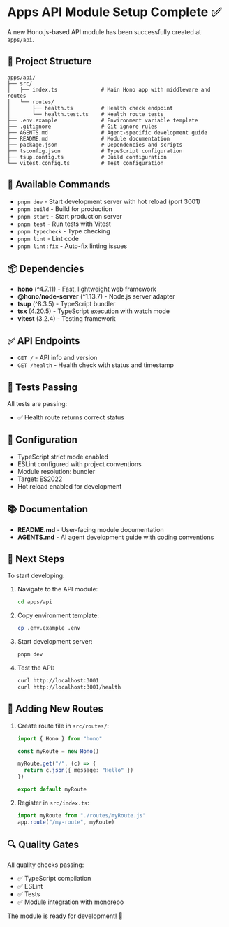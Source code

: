 # Apps API Module Setup Complete ✅

A new Hono.js-based API module has been successfully created at `apps/api`.

## 📁 Project Structure

```
apps/api/
├── src/
│   ├── index.ts              # Main Hono app with middleware and routes
│   └── routes/
│       ├── health.ts         # Health check endpoint
│       └── health.test.ts    # Health route tests
├── .env.example              # Environment variable template
├── .gitignore                # Git ignore rules
├── AGENTS.md                 # Agent-specific development guide
├── README.md                 # Module documentation
├── package.json              # Dependencies and scripts
├── tsconfig.json             # TypeScript configuration
├── tsup.config.ts            # Build configuration
└── vitest.config.ts          # Test configuration
```

## 🚀 Available Commands

- `pnpm dev` - Start development server with hot reload (port 3001)
- `pnpm build` - Build for production
- `pnpm start` - Start production server
- `pnpm test` - Run tests with Vitest
- `pnpm typecheck` - Type checking
- `pnpm lint` - Lint code
- `pnpm lint:fix` - Auto-fix linting issues

## 📦 Dependencies

- **hono** (^4.7.11) - Fast, lightweight web framework
- **@hono/node-server** (^1.13.7) - Node.js server adapter
- **tsup** (^8.3.5) - TypeScript bundler
- **tsx** (4.20.5) - TypeScript execution with watch mode
- **vitest** (3.2.4) - Testing framework

## ✅ API Endpoints

- `GET /` - API info and version
- `GET /health` - Health check with status and timestamp

## 🧪 Tests Passing

All tests are passing:

- ✅ Health route returns correct status

## 🔧 Configuration

- TypeScript strict mode enabled
- ESLint configured with project conventions
- Module resolution: bundler
- Target: ES2022
- Hot reload enabled for development

## 📚 Documentation

- **README.md** - User-facing module documentation
- **AGENTS.md** - AI agent development guide with coding conventions

## 🎯 Next Steps

To start developing:

1. Navigate to the API module:

   ```bash
   cd apps/api
   ```

2. Copy environment template:

   ```bash
   cp .env.example .env
   ```

3. Start development server:

   ```bash
   pnpm dev
   ```

4. Test the API:
   ```bash
   curl http://localhost:3001
   curl http://localhost:3001/health
   ```

## 📝 Adding New Routes

1. Create route file in `src/routes/`:

   ```typescript
   import { Hono } from "hono"

   const myRoute = new Hono()

   myRoute.get("/", (c) => {
     return c.json({ message: "Hello" })
   })

   export default myRoute
   ```

2. Register in `src/index.ts`:
   ```typescript
   import myRoute from "./routes/myRoute.js"
   app.route("/my-route", myRoute)
   ```

## 🔍 Quality Gates

All quality checks passing:

- ✅ TypeScript compilation
- ✅ ESLint
- ✅ Tests
- ✅ Module integration with monorepo

The module is ready for development! 🎉

